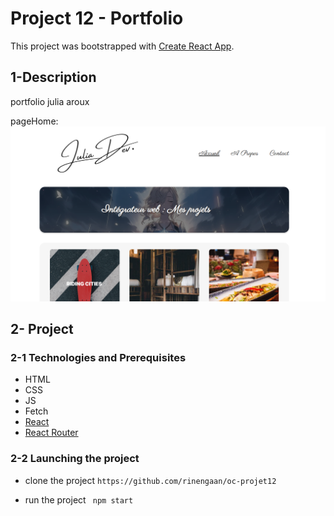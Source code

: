# Project 12 - Portfolio

This project was bootstrapped with [Create React App](https://github.com/facebook/create-react-app).

## 1-Description

portfolio julia aroux

pageHome:
<img src='src/images/homepage.png' alt="screenshot"/>

## 2- Project

### 2-1 Technologies and Prerequisites

-   HTML
-   CSS
-   JS
-   Fetch
-   [React](https://fr.reactjs.org/)
-   [React Router](https://reactrouter.com/)

### 2-2 Launching the project

-   clone the project
    `https://github.com/rinengaan/oc-projet12`

-   run the project
    ` npm start`
